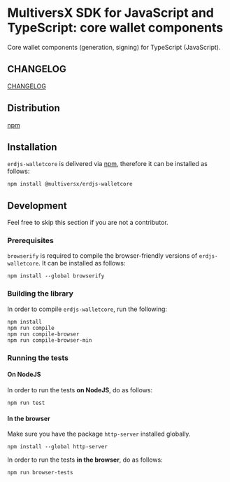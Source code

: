 # MultiversX SDK for JavaScript and TypeScript: core wallet components

Core wallet components (generation, signing) for TypeScript (JavaScript). 

## CHANGELOG

[CHANGELOG](https://github.com/multiversx/mx-sdk-erdjs-walletcore/blob/main/CHANGELOG.md)

## Distribution

[npm](https://www.npmjs.com/package/@multiversx/erdjs-walletcore)

## Installation

`erdjs-walletcore` is delivered via [npm](https://www.npmjs.com/package/@multiversx/erdjs-walletcore), therefore it can be installed as follows:

```
npm install @multiversx/erdjs-walletcore
```

## Development

Feel free to skip this section if you are not a contributor.

### Prerequisites

`browserify` is required to compile the browser-friendly versions of `erdjs-walletcore`. It can be installed as follows:

```
npm install --global browserify
```

### Building the library

In order to compile `erdjs-walletcore`, run the following:

```
npm install
npm run compile
npm run compile-browser
npm run compile-browser-min
```

### Running the tests

#### On NodeJS

In order to run the tests **on NodeJS**, do as follows:

```
npm run test
```

#### In the browser

Make sure you have the package `http-server` installed globally.

```
npm install --global http-server
```

In order to run the tests **in the browser**, do as follows:

```
npm run browser-tests
```
